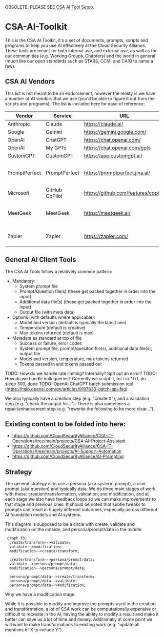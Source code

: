 OBSOLETE. PLEASE SEE [CSA AI Tool Setup](https://github.com/CloudSecurityAlliance/CSA-AI-Tool-Setup).

# CSA-AI-Toolkit

This is the CSA AI Toolkit, it's a set of documents, prompts, scripts and programs to help you use AI effectively at the Cloud Security Alliance. These tools are meant for both internal use, and external use, as well as for our communities (e.g. Working Groups, Chapters) and the world in general (much like our open standards such as STARS, CCM, and CAIQ to name a few).

## CSA AI Vendors

This list is not meant to be an endorsement, however the reality is we have a number of AI vendors that we use (you'd be able to figure it out from the scripts and programs). The list is included here for ease of reference:

|Vendor         |Service        |URL                            |API Docs                                                   |Used for   |
|---------------|---------------|-------------------------------|-----------------------------------------------------------|-----------|
|Anthropic      |Claude         |https://claude.ai/             |[Docs](https://docs.anthropic.com/claude/reference/)       |General AI |
|Google         |Gemini         |https://gemini.google.com/     |[Docs](https://ai.google.dev/docs)                         |General AI |
|OpenAI         |ChatGPT        |https://chat.openai.com/       |[Docs](https://platform.openai.com/docs/api-reference)     |General AI |
|OpenAI         |My GPTs        |https://chat.openai.com/gpts   |[Docs](https://platform.openai.com/docs/api-reference)     |RAGBot     |
|CustomGPT      |CustomGPT      |https://app.customgpt.ai/      |[Docs](https://docs.customgpt.ai/)                         |RAGBot     |
|PromptPerfect  |PromptPerfect  |https://promptperfect.jina.ai/ |[Docs](https://promptperfect.jina.ai/api)                  |Prompt optimization and other testing|
|Microsoft      |GitHub CoPilot |https://github.com/features/copilot|N/A (install in VSCode)                                |Coding assistant|
|MeetGeek       |MeetGeek       |https://meetgeek.ai/           |[Coming Soon](https://meetgeek.ai/integrations/uploads-api-webhooks)   |Meeting transcripts and summarization|
|Zapier         |Zapier         |https://zapier.com/            |N/A (see specific AI integrations)                         |Automation and linking of services|

## General AI Client Tools 

The CSA AI Tools follow a relatively common pattern:

* Mandatory:
  * System prompt file
  * Prompt/Question file(s) (these get packed together in order into the input)
  * Additional data file(s) (these get packed together in order into the input)
  * Output file (with meta data)
* Options (with defaults where applicable):
  * Model and version (default is typically the latest one)
  * Temperature (default is creative)
  * Max tokens returned (default is max)
* Metadata as standard at top of file
  * Success or failure, error codes
  * System prompt file, prompt/quesiton file(s), additional data file(s), output file
  * Model and version, temperature, max tokens returned
  * Tokens passed in and tokens passed out

TODO: How do we handle rate limiting? Internally? Spit out an error?
TODO: How do we handle bulk queries? Currently we script it, for i in *.txt, do... sleep 300, done
TODO: OpenAI ChatGPT batch submission tool (https://help.openai.com/en/articles/9197833-batch-api-faq)

We also typically have a creation step (e.g. "create X"), and a validation step (e.g. "check the output for..."). There is also sometimes a repair/enhancement step (e.g. "rewerite the following to be more clear...").

## Existing content to be folded into here:

* https://github.com/CloudSecurityAlliance/CSA-IT-Operations/tree/main/projects/CSA-AI-Project-Assistant
* https://github.com/CloudSecurityAlliance/CSA-IT-Operations/tree/main/projects/AI-Support-Automation
* https://github.com/CloudSecurityAlliance/AI-Prompting

## Strategy

The general strategy is to use a persona (aka systerm prompt), a user prompt (aka question) and typically data. We do three main stages of work with these: creation/transformation, validation, and modification, and at each stage we also have feedback loops so we can make improvements to that stage and previous ones. It should be noted that subtle tweaks to prompts can result in hugely different outcomes, especially across different AI foundation models and AI systems.

This diagram is supposed to be a circle with create, validate and modification on the outside, and persona/prompt/data in the middle:

```mermaid
 graph TD;
  create/transform-->validate;
  validate-->modification;
  modification-->create/transform;

  create/transform-->persona/prompt/data;
  validate-->persona/prompt/data;
  modification-->persona/prompt/data;

  persona/prompt/data-->create/transform;
  persona/prompt/data-->validate;
  persona/prompt/data-->modification;
```

Why we have a modification stage:

While it is possible to modify and improve the prompts used in the creation and transformation, a lot of CSA work can be computationally expensive or difficult to recreate in the AI, having the ability to modify a result and make it better can save us a lot of time and money. Additionally at some point we will want to make transformations to existing work (e.g. "update all mentions of X to include Y"). 
